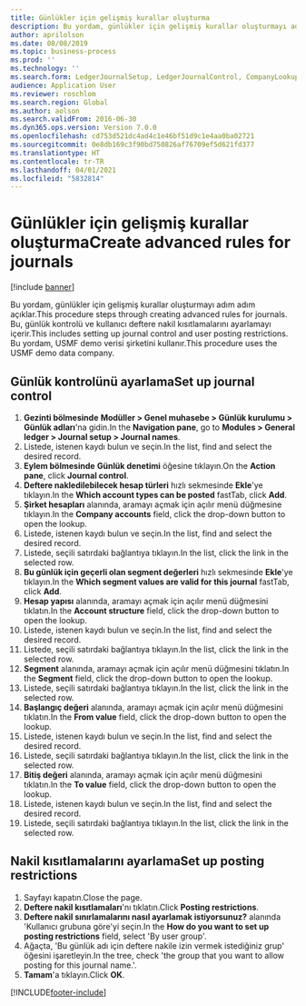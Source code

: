 ```yaml
---
title: Günlükler için gelişmiş kurallar oluşturma
description: Bu yordam, günlükler için gelişmiş kurallar oluşturmayı adım adım açıklar.
author: aprilolson
ms.date: 08/08/2019
ms.topic: business-process
ms.prod: ''
ms.technology: ''
ms.search.form: LedgerJournalSetup, LedgerJournalControl, CompanyLookup, LedgerJournalPostControl
audience: Application User
ms.reviewer: roschlom
ms.search.region: Global
ms.author: aolson
ms.search.validFrom: 2016-06-30
ms.dyn365.ops.version: Version 7.0.0
ms.openlocfilehash: cd753d521dc4ad4c1e46bf51d9c1e4aa0ba02721
ms.sourcegitcommit: 0e8db169c3f90bd750826af76709ef5d621fd377
ms.translationtype: HT
ms.contentlocale: tr-TR
ms.lasthandoff: 04/01/2021
ms.locfileid: "5832814"
---
```

# <a name="create-advanced-rules-for-journals"></a><span data-ttu-id="5934f-103">Günlükler için gelişmiş kurallar oluşturma</span><span class="sxs-lookup"><span data-stu-id="5934f-103">Create advanced rules for journals</span></span>

[!include [banner](../../includes/banner.md)]

<span data-ttu-id="5934f-104">Bu yordam, günlükler için gelişmiş kurallar oluşturmayı adım adım açıklar.</span><span class="sxs-lookup"><span data-stu-id="5934f-104">This procedure steps through creating advanced rules for journals.</span></span> <span data-ttu-id="5934f-105">Bu, günlük kontrolü ve kullanıcı deftere nakil kısıtlamalarını ayarlamayı içerir.</span><span class="sxs-lookup"><span data-stu-id="5934f-105">This includes setting up journal control and user posting restrictions.</span></span> <span data-ttu-id="5934f-106">Bu yordam, USMF demo verisi şirketini kullanır.</span><span class="sxs-lookup"><span data-stu-id="5934f-106">This procedure uses the USMF demo data company.</span></span>


## <a name="set-up-journal-control"></a><span data-ttu-id="5934f-107">Günlük kontrolünü ayarlama</span><span class="sxs-lookup"><span data-stu-id="5934f-107">Set up journal control</span></span>
1. <span data-ttu-id="5934f-108">**Gezinti bölmesinde** **Modüller > Genel muhasebe > Günlük kurulumu > Günlük adları**'na gidin.</span><span class="sxs-lookup"><span data-stu-id="5934f-108">In the **Navigation pane**, go to **Modules > General ledger > Journal setup > Journal names**.</span></span>
2. <span data-ttu-id="5934f-109">Listede, istenen kaydı bulun ve seçin.</span><span class="sxs-lookup"><span data-stu-id="5934f-109">In the list, find and select the desired record.</span></span>
3. <span data-ttu-id="5934f-110">**Eylem bölmesinde** **Günlük denetimi** öğesine tıklayın.</span><span class="sxs-lookup"><span data-stu-id="5934f-110">On the **Action pane**, click **Journal control**.</span></span>
4. <span data-ttu-id="5934f-111">**Deftere nakledilebilecek hesap türleri** hızlı sekmesinde **Ekle**'ye tıklayın.</span><span class="sxs-lookup"><span data-stu-id="5934f-111">In the **Which account types can be posted** fastTab, click **Add**.</span></span>
5. <span data-ttu-id="5934f-112">**Şirket hesapları** alanında, aramayı açmak için açılır menü düğmesine tıklayın.</span><span class="sxs-lookup"><span data-stu-id="5934f-112">In the **Company accounts** field, click the drop-down button to open the lookup.</span></span>
6. <span data-ttu-id="5934f-113">Listede, istenen kaydı bulun ve seçin.</span><span class="sxs-lookup"><span data-stu-id="5934f-113">In the list, find and select the desired record.</span></span>
7. <span data-ttu-id="5934f-114">Listede, seçili satırdaki bağlantıya tıklayın.</span><span class="sxs-lookup"><span data-stu-id="5934f-114">In the list, click the link in the selected row.</span></span>
8. <span data-ttu-id="5934f-115">**Bu günlük için geçerli olan segment değerleri** hızlı sekmesinde **Ekle**'ye tıklayın.</span><span class="sxs-lookup"><span data-stu-id="5934f-115">In the **Which segment values are valid for this journal** fastTab, click **Add**.</span></span>
9. <span data-ttu-id="5934f-116">**Hesap yapısı** alanında, aramayı açmak için açılır menü düğmesini tıklatın.</span><span class="sxs-lookup"><span data-stu-id="5934f-116">In the **Account structure** field, click the drop-down button to open the lookup.</span></span>
10. <span data-ttu-id="5934f-117">Listede, istenen kaydı bulun ve seçin.</span><span class="sxs-lookup"><span data-stu-id="5934f-117">In the list, find and select the desired record.</span></span>
11. <span data-ttu-id="5934f-118">Listede, seçili satırdaki bağlantıya tıklayın.</span><span class="sxs-lookup"><span data-stu-id="5934f-118">In the list, click the link in the selected row.</span></span>
12. <span data-ttu-id="5934f-119">**Segment** alanında, aramayı açmak için açılır menü düğmesini tıklatın.</span><span class="sxs-lookup"><span data-stu-id="5934f-119">In the **Segment** field, click the drop-down button to open the lookup.</span></span>
13. <span data-ttu-id="5934f-120">Listede, seçili satırdaki bağlantıya tıklayın.</span><span class="sxs-lookup"><span data-stu-id="5934f-120">In the list, click the link in the selected row.</span></span>
14. <span data-ttu-id="5934f-121">**Başlangıç değeri** alanında, aramayı açmak için açılır menü düğmesini tıklatın.</span><span class="sxs-lookup"><span data-stu-id="5934f-121">In the **From value** field, click the drop-down button to open the lookup.</span></span>
15. <span data-ttu-id="5934f-122">Listede, istenen kaydı bulun ve seçin.</span><span class="sxs-lookup"><span data-stu-id="5934f-122">In the list, find and select the desired record.</span></span>
16. <span data-ttu-id="5934f-123">Listede, seçili satırdaki bağlantıya tıklayın.</span><span class="sxs-lookup"><span data-stu-id="5934f-123">In the list, click the link in the selected row.</span></span>
17. <span data-ttu-id="5934f-124">**Bitiş değeri** alanında, aramayı açmak için açılır menü düğmesini tıklatın.</span><span class="sxs-lookup"><span data-stu-id="5934f-124">In the **To value** field, click the drop-down button to open the lookup.</span></span>
18. <span data-ttu-id="5934f-125">Listede, istenen kaydı bulun ve seçin.</span><span class="sxs-lookup"><span data-stu-id="5934f-125">In the list, find and select the desired record.</span></span>
19. <span data-ttu-id="5934f-126">Listede, seçili satırdaki bağlantıya tıklayın.</span><span class="sxs-lookup"><span data-stu-id="5934f-126">In the list, click the link in the selected row.</span></span>

## <a name="set-up-posting-restrictions"></a><span data-ttu-id="5934f-127">Nakil kısıtlamalarını ayarlama</span><span class="sxs-lookup"><span data-stu-id="5934f-127">Set up posting restrictions</span></span>
1. <span data-ttu-id="5934f-128">Sayfayı kapatın.</span><span class="sxs-lookup"><span data-stu-id="5934f-128">Close the page.</span></span>
2. <span data-ttu-id="5934f-129">**Deftere nakil kısıtlamaları**'nı tıklatın.</span><span class="sxs-lookup"><span data-stu-id="5934f-129">Click **Posting restrictions**.</span></span>
3. <span data-ttu-id="5934f-130">**Deftere nakil sınırlamalarını nasıl ayarlamak istiyorsunuz?** alanında 'Kullanıcı grubuna göre'yi seçin.</span><span class="sxs-lookup"><span data-stu-id="5934f-130">In the **How do you want to set up posting restrictions** field, select 'By user group'.</span></span>
4. <span data-ttu-id="5934f-131">Ağaçta, 'Bu günlük adı için deftere nakile izin vermek istediğiniz grup' öğesini işaretleyin.</span><span class="sxs-lookup"><span data-stu-id="5934f-131">In the tree, check 'the group that you want to allow posting for this journal name.'.</span></span>
5. <span data-ttu-id="5934f-132">**Tamam**'a tıklayın.</span><span class="sxs-lookup"><span data-stu-id="5934f-132">Click **OK**.</span></span>



[!INCLUDE[footer-include](../../../includes/footer-banner.md)]